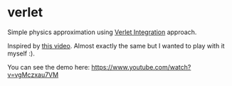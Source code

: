 # verlet

Simple physics approximation using [Verlet Integration](https://en.wikipedia.org/wiki/Verlet_integration) approach.

Inspired by [this video](https://www.youtube.com/watch?v=lS_qeBy3aQI). Almost exactly the same but I wanted to play with it myself :).

You can see the demo here: https://www.youtube.com/watch?v=vgMczxau7VM
